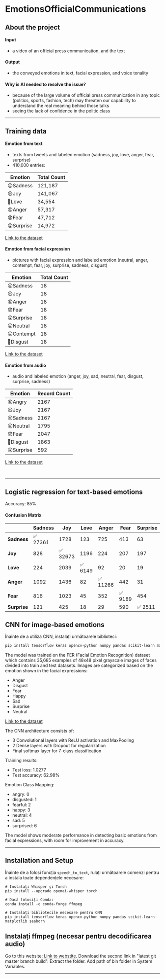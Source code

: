# EmotionsOfficialCommunications

## About the project

#### Input

- a video of an official press communication, and the text

#### Output

- the conveyed emotions in text, facial expression, and voice tonality

#### Why is AI needed to resolve the issue?

- because of the large volume of official press communication in any topic (politics, sports, fashion, tech) may threaten our capability to understand the real meaning behind those talks
- seeing the lack of confidence in the politic class

---

## Training data

#### Emotion from text

- texts from tweets and labeled emotion (sadness, joy, love, anger, fear, surprise)
- 410,000 entries:

| Emotion    | Total Count |
| ---------- | ----------- |
| 😔Sadness  | 121,187     |
| 😃Joy      | 141,067     |
| 💌Love     | 34,554      |
| 😡Anger    | 57,317      |
| 😨Fear     | 47,712      |
| 😲Surprise | 14,972      |

[Link to the dataset](https://www.kaggle.com/code/shtrausslearning/twitter-emotion-classification/input)

#### Emotion from facial expression

- pictures with facial expression and labeled emotion (neutral, anger, contempt, fear, joy, surprise, sadness, disgust)

| Emotion    | Total Count |
| ---------- | ----------- |
| 😔Sadness  | 18          |
| 😃Joy      | 18          |
| 😡Anger    | 18          |
| 😨Fear     | 18          |
| 😲Surprise | 18          |
| 😐Neutral  | 18          |
| 😖Contempt | 18          |
| 🤢Disgust  | 18          |

[Link to the dataset](https://www.kaggle.com/datasets/tapakah68/facial-emotion-recognition/)

#### Emotion from audio

- audio and labeled emotion (anger, joy, sad, neutral, fear, disgust, surprise, sadness)

| Emotion    | Record Count |
| ---------- | ------------ |
| 😡Angry    | 2167         |
| 😃Joy      | 2167         |
| 😔Sadness  | 2167         |
| 😐Neutral  | 1795         |
| 😨Fear     | 2047         |
| 🤢Disgust  | 1863         |
| 😲Surprise | 592          |

[Link to the dataset](https://www.kaggle.com/datasets/uldisvalainis/audio-emotions)

<br>

---

## Logistic regression for text-based emotions

Accuracy: 85%

#### Confusion Matrix

|              | Sadness  | Joy      | Love    | Anger    | Fear    | Surprise |
| ------------ | -------- | -------- | ------- | -------- | ------- | -------- |
| **Sadness**  | ✅ 27361 | 1728     | 123     | 725      | 413     | 63       |
| **Joy**      | 828      | ✅ 32673 | 1196    | 224      | 207     | 197      |
| **Love**     | 224      | 2039     | ✅ 6149 | 92       | 20      | 19       |
| **Anger**    | 1092     | 1436     | 82      | ✅ 11266 | 442     | 31       |
| **Fear**     | 816      | 1023     | 45      | 352      | ✅ 9189 | 454      |
| **Surprise** | 121      | 425      | 18      | 29       | 590     | ✅ 2511  |

## CNN for image-based emotions

Înainte de a utiliza CNN, instalați următoarele biblioteci:

```bash
pip install tensorflow keras opencv-python numpy pandas scikit-learn matplotlib seaborn
```

The model was trained on the FER (Facial Emotion Recognition) dataset which contains 35,685 examples of 48x48 pixel grayscale images of faces divided into train and test datasets. Images are categorized based on the emotion shown in the facial expressions:

- Anger
- Disgust
- Fear
- Happy
- Sad
- Surprise
- Neutral

[Link to the dataset](https://www.kaggle.com/datasets/ananthu017/emotion-detection-fer)

The CNN architecture consists of:

- 3 Convolutional layers with ReLU activation and MaxPooling
- 2 Dense layers with Dropout for regularization
- Final softmax layer for 7-class classification

Training results:

- Test loss: 1.0277
- Test accuracy: 62.98%

Emotion Class Mapping:

- angry: 0
- disgusted: 1
- fearful: 2
- happy: 3
- neutral: 4
- sad: 5
- surprised: 6

The model shows moderate performance in detecting basic emotions from facial expressions, with room for improvement in accuracy.

---

## Installation and Setup

Înainte de a folosi funcția `speech_to_text`, rulați următoarele comenzi pentru a instala toate dependențele necesare:

```
# Instalați Whisper și Torch
pip install --upgrade openai-whisper torch

# Dacă folosiți Conda:
conda install -c conda-forge ffmpeg

# Instalați bibliotecile necesare pentru CNN
pip install tensorflow keras opencv-python numpy pandas scikit-learn matplotlib seaborn
```

## Instalați ffmpeg (necesar pentru decodificarea audio)

Go to this website:
[Link to webstite](https://www.gyan.dev/ffmpeg/builds/). Download the second link in "latest git master branch build". Extract the folder.
Add path of bin folder in System Variables.

---
